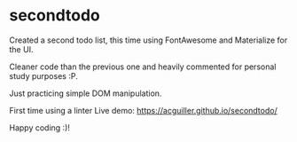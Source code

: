 # secondtodo

Created a second todo list, this time using FontAwesome and Materialize for the UI.

Cleaner code than the previous one and heavily commented for personal study purposes :P.

Just practicing simple DOM manipulation.

First time using a linter
Live demo: https://acguiller.github.io/secondtodo/

Happy coding :)!
